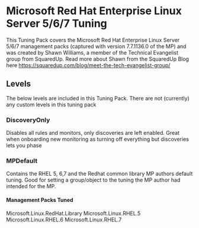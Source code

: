 # Microsoft Red Hat Enterprise Linux Server 5/6/7 Tuning

This Tuning Pack covers the Microsoft Red Hat Enterprise Linux Server 5/6/7 management packs (captured with version 7.7.1136.0 of the MP) and was created by Shawn Williams, a member of the Technical Evangelist group from SquaredUp.
Read more about Shawn from the SquaredUp Blog here <https://squaredup.com/blog/meet-the-tech-evangelist-group/>

## Levels

The below levels are included in this Tuning Pack. There are not (currently) any custom levels in this tuning pack

### DiscoveryOnly

Disables all rules and monitors, only discoveries are left enabled. Great when onboarding new monitoring as turning off everything but discoveries lets you phase

### MPDefault

Contains the RHEL 5, 6,7 and the Redhat common library MP authors default tuning. Good for setting a group/object to the tuning the MP author had intended for the MP.

#### Management Packs Tuned

Microsoft.Linux.RedHat.Library
Microsoft.Linux.RHEL.5
Microsoft.Linux.RHEL.6
Microsoft.Linux.RHEL.7
